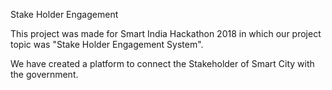 Stake Holder Engagement

This project was made for Smart India Hackathon 2018 in which our project topic was
"Stake Holder Engagement System".

We have created a platform to connect the Stakeholder of Smart City with the government. 
 

